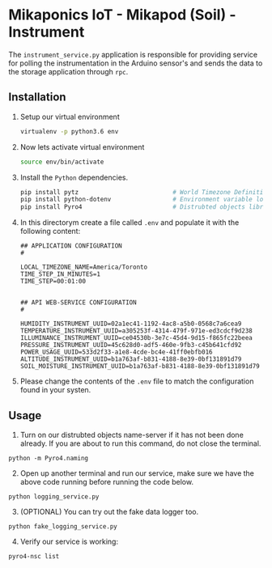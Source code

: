 # Mikaponics IoT - Mikapod (Soil) - Instrument
The ``instrument_service.py`` application is responsible for providing service for polling the instrumentation in the Arduino sensor's and sends the data to the storage application through ``rpc``.

## Installation

1. Setup our virtual environment

    ```bash
    virtualenv -p python3.6 env
    ```

2. Now lets activate virtual environment

    ```bash
    source env/bin/activate
    ```

3. Install the ``Python`` dependencies.

    ```bash
    pip install pytz                          # World Timezone Definitions
    pip install python-dotenv                 # Environment variable loader
    pip install Pyro4                         # Distrubted objects library
    ```

4. In this directorym create a file called ``.env`` and populate it with the following content:

    ```
    ## APPLICATION CONFIGURATION
    #

    LOCAL_TIMEZONE_NAME=America/Toronto
    TIME_STEP_IN_MINUTES=1
    TIME_STEP=00:01:00


    ## API WEB-SERVICE CONFIGURATION
    #

    HUMIDITY_INSTRUMENT_UUID=02a1ec41-1192-4ac8-a5b0-0568c7a6cea9
    TEMPERATURE_INSTRUMENT_UUID=a305253f-4314-479f-971e-ed3cdcf9d238
    ILLUMINANCE_INSTRUMENT_UUID=ce04530b-3e7c-45d4-9d15-f865fc22beea
    PRESSURE_INSTRUMENT_UUID=45c628d0-adf5-460e-9fb3-c45b641cfd92
    POWER_USAGE_UUID=533d2f33-a1e8-4cde-bc4e-41ff0ebfb016
    ALTITUDE_INSTRUMENT_UUID=b1a763af-b831-4188-8e39-0bf131891d79
    SOIL_MOISTURE_INSTRUMENT_UUID=b1a763af-b831-4188-8e39-0bf131891d79
    ```

5. Please change the contents of the ``.env`` file to match the configuration found in your systen.

## Usage


1. Turn on our distrubted objects name-server if it has not been done already. If you are about to run this command, do not close the terminal.

  ```
  python -m Pyro4.naming
  ```

2. Open up another terminal and run our service, make sure we have the above code running before running the code below.

  ```
  python logging_service.py
  ```

3. (OPTIONAL) You can try out the fake data logger too.

  ```
  python fake_logging_service.py
  ```

4. Verify our service is working:

  ```
  pyro4-nsc list
  ```
